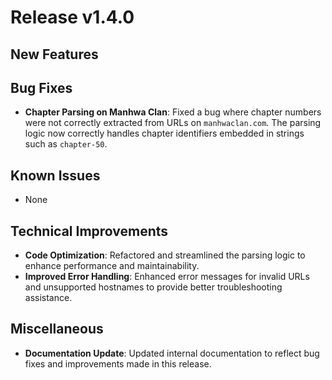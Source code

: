 # Release v1.4.0

## New Features

## Bug Fixes
- **Chapter Parsing on Manhwa Clan**: Fixed a bug where chapter numbers were not correctly extracted from URLs on `manhwaclan.com`. The parsing logic now correctly handles chapter identifiers embedded in strings such as `chapter-50`.

## Known Issues
- None

## Technical Improvements
- **Code Optimization**: Refactored and streamlined the parsing logic to enhance performance and maintainability.
- **Improved Error Handling**: Enhanced error messages for invalid URLs and unsupported hostnames to provide better troubleshooting assistance.

## Miscellaneous
- **Documentation Update**: Updated internal documentation to reflect bug fixes and improvements made in this release.
